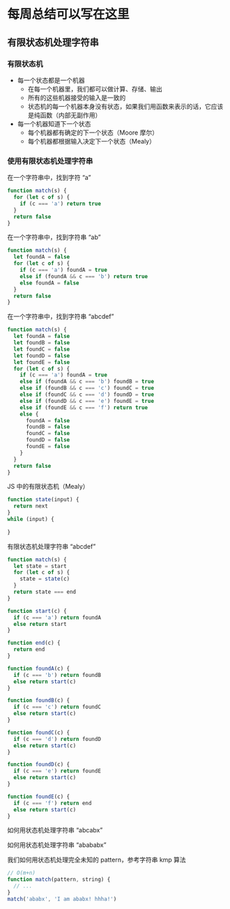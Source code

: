 # 每周总结可以写在这里

## 有限状态机处理字符串

### 有限状态机

- 每一个状态都是一个机器
  - 在每一个机器里，我们都可以做计算、存储、输出
  - 所有的这些机器接受的输入是一致的
  - 状态机的每一个机器本身没有状态，如果我们用函数来表示的话，它应该是纯函数（内部无副作用）
- 每一个机器知道下一个状态
  - 每个机器都有确定的下一个状态（Moore 摩尔）
  - 每个机器都根据输入决定下一个状态（Mealy）

### 使用有限状态机处理字符串

在一个字符串中，找到字符 “a”

```js
function match(s) {
  for (let c of s) {
    if (c === 'a') return true
  }
  return false
}
```

在一个字符串中，找到字符串 “ab”

```js
function match(s) {
  let foundA = false
  for (let c of s) {
    if (c === 'a') foundA = true
    else if (foundA && c === 'b') return true
    else foundA = false
  }
  return false
}
```

在一个字符串中，找到字符串 “abcdef”

```js
function match(s) {
  let foundA = false
  let foundB = false
  let foundC = false
  let foundD = false
  let foundE = false
  for (let c of s) {
    if (c === 'a') foundA = true
    else if (foundA && c === 'b') foundB = true
    else if (foundB && c === 'c') foundC = true
    else if (foundC && c === 'd') foundD = true
    else if (foundD && c === 'e') foundE = true
    else if (foundE && c === 'f') return true
    else {
      foundA = false
      foundB = false
      foundC = false
      foundD = false
      foundE = false
    }
  }
  return false
}
```

JS 中的有限状态机（Mealy）

```js
function state(input) {
  return next
}
while (input) {
  
}
```

有限状态机处理字符串 “abcdef”

```js
function match(s) {
  let state = start
  for (let c of s) {
    state = state(c)
  }
  return state === end
}

function start(c) {
  if (c === 'a') return foundA
  else return start
}

function end(c) {
  return end
}

function foundA(c) {
  if (c === 'b') return foundB
  else return start(c)
}

function foundB(c) {
  if (c === 'c') return foundC
  else return start(c)
}

function foundC(c) {
  if (c === 'd') return foundD
  else return start(c)
}

function foundD(c) {
  if (c === 'e') return foundE
  else return start(c)
}

function foundE(c) {
  if (c === 'f') return end
  else return start(c)
}
```

如何用状态机处理字符串 “abcabx”

如何用状态机处理字符串 “abababx”

我们如何用状态机处理完全未知的 pattern，参考字符串 kmp 算法

```js
// O(m+n)
function match(pattern, string) {
  // ...
}
match('ababx', 'I am ababx! hhha!')
```
